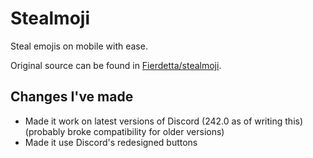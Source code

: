 # Stealmoji
Steal emojis on mobile with ease.

Original source can be found in [Fierdetta/stealmoji](https://github.com/Fierdetta/stealmoji).

## Changes I've made
- Made it work on latest versions of Discord (242.0 as of writing this) (probably broke compatibility for older versions)
- Made it use Discord's redesigned buttons